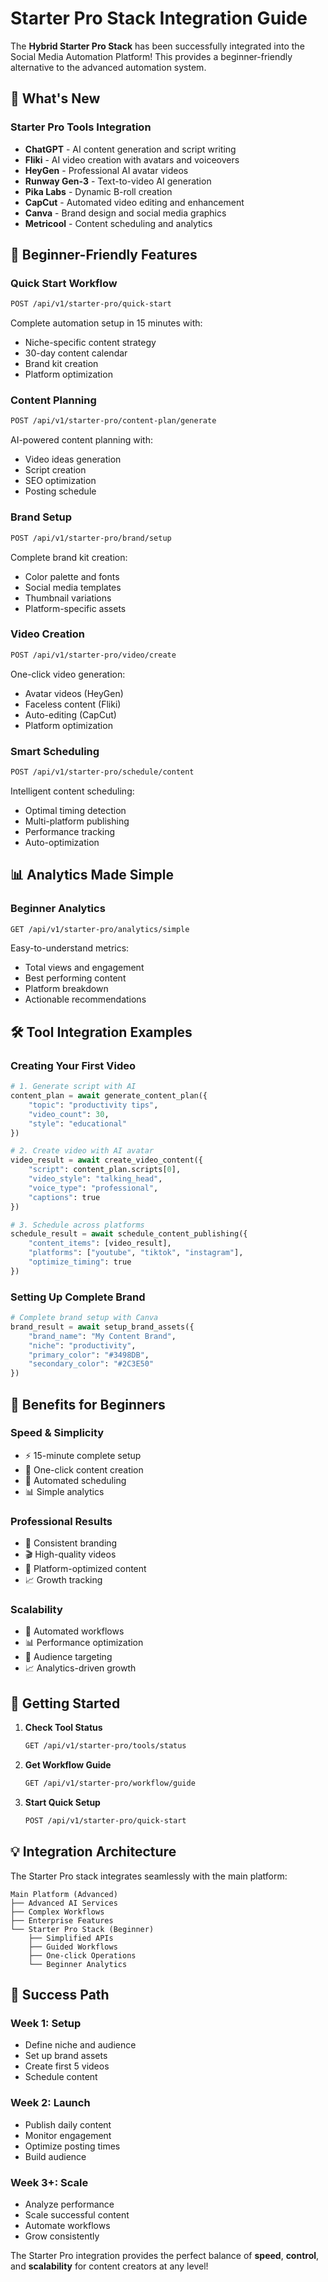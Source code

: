 # Starter Pro Stack Integration Guide

The **Hybrid Starter Pro Stack** has been successfully integrated into the Social Media Automation Platform! This provides a beginner-friendly alternative to the advanced automation system.

## 🚀 What's New

### Starter Pro Tools Integration
- **ChatGPT** - AI content generation and script writing
- **Fliki** - AI video creation with avatars and voiceovers  
- **HeyGen** - Professional AI avatar videos
- **Runway Gen-3** - Text-to-video AI generation
- **Pika Labs** - Dynamic B-roll creation
- **CapCut** - Automated video editing and enhancement
- **Canva** - Brand design and social media graphics
- **Metricool** - Content scheduling and analytics

## 🎯 Beginner-Friendly Features

### Quick Start Workflow
```bash
POST /api/v1/starter-pro/quick-start
```
Complete automation setup in 15 minutes with:
- Niche-specific content strategy
- 30-day content calendar
- Brand kit creation
- Platform optimization

### Content Planning
```bash
POST /api/v1/starter-pro/content-plan/generate
```
AI-powered content planning with:
- Video ideas generation
- Script creation
- SEO optimization
- Posting schedule

### Brand Setup
```bash
POST /api/v1/starter-pro/brand/setup
```
Complete brand kit creation:
- Color palette and fonts
- Social media templates
- Thumbnail variations
- Platform-specific assets

### Video Creation
```bash
POST /api/v1/starter-pro/video/create
```
One-click video generation:
- Avatar videos (HeyGen)
- Faceless content (Fliki)
- Auto-editing (CapCut)
- Platform optimization

### Smart Scheduling
```bash
POST /api/v1/starter-pro/schedule/content
```
Intelligent content scheduling:
- Optimal timing detection
- Multi-platform publishing
- Performance tracking
- Auto-optimization

## 📊 Analytics Made Simple

### Beginner Analytics
```bash
GET /api/v1/starter-pro/analytics/simple
```
Easy-to-understand metrics:
- Total views and engagement
- Best performing content
- Platform breakdown
- Actionable recommendations

## 🛠️ Tool Integration Examples

### Creating Your First Video
```python
# 1. Generate script with AI
content_plan = await generate_content_plan({
    "topic": "productivity tips",
    "video_count": 30,
    "style": "educational"
})

# 2. Create video with AI avatar
video_result = await create_video_content({
    "script": content_plan.scripts[0],
    "video_style": "talking_head", 
    "voice_type": "professional",
    "captions": true
})

# 3. Schedule across platforms
schedule_result = await schedule_content_publishing({
    "content_items": [video_result],
    "platforms": ["youtube", "tiktok", "instagram"],
    "optimize_timing": true
})
```

### Setting Up Complete Brand
```python
# Complete brand setup with Canva
brand_result = await setup_brand_assets({
    "brand_name": "My Content Brand",
    "niche": "productivity",
    "primary_color": "#3498DB",
    "secondary_color": "#2C3E50"
})
```

## 🎉 Benefits for Beginners

### Speed & Simplicity
- ⚡ 15-minute complete setup
- 🎯 One-click content creation
- 📅 Automated scheduling
- 📊 Simple analytics

### Professional Results
- 🎨 Consistent branding
- 🎬 High-quality videos
- 📱 Platform-optimized content
- 📈 Growth tracking

### Scalability
- 🔄 Automated workflows
- 📊 Performance optimization
- 🎯 Audience targeting
- 📈 Analytics-driven growth

## 🔧 Getting Started

1. **Check Tool Status**
   ```bash
   GET /api/v1/starter-pro/tools/status
   ```

2. **Get Workflow Guide**
   ```bash
   GET /api/v1/starter-pro/workflow/guide
   ```

3. **Start Quick Setup**
   ```bash
   POST /api/v1/starter-pro/quick-start
   ```

## 💡 Integration Architecture

The Starter Pro stack integrates seamlessly with the main platform:

```
Main Platform (Advanced)
├── Advanced AI Services
├── Complex Workflows
├── Enterprise Features
└── Starter Pro Stack (Beginner)
    ├── Simplified APIs
    ├── Guided Workflows
    ├── One-click Operations
    └── Beginner Analytics
```

## 🌟 Success Path

### Week 1: Setup
- Define niche and audience
- Set up brand assets
- Create first 5 videos
- Schedule content

### Week 2: Launch
- Publish daily content
- Monitor engagement
- Optimize posting times
- Build audience

### Week 3+: Scale
- Analyze performance
- Scale successful content
- Automate workflows
- Grow consistently

The Starter Pro integration provides the perfect balance of **speed**, **control**, and **scalability** for content creators at any level!
